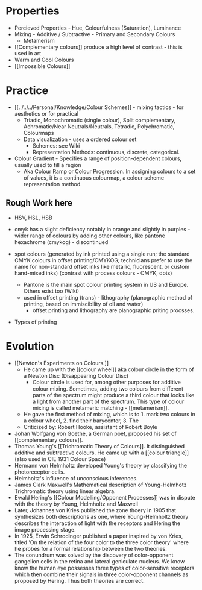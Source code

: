 # Properties
- Percieved Properties - Hue, Colourfulness (Saturation), Luminance
- Mixing - Additive / Subtractive - Primary and Secondary Colours
	- Metamerism
- [[Complementary colours]] produce a high level of contrast - this is used in art
- Warm and Cool Colours
- [[Impossible Colours]]

# Practice
- [[../../../Personal/Knowledge/Colour Schemes]] - mixing tactics - for aesthetics or for practical
	- Triadic, Monochromatic (single colour), Split complementary, Achromatic/Near Neutrals/Neutrals, Tetradic, Polychromatic, Colourmaps
	- Data visualization - uses a ordered colour set
		- Schemes: see Wiki
		- Representation Methods: continuous, discrete, categorical.
- Colour Gradient - Specifies a range of position-dependent colours, usually used to fill a region
	- Aka Colour Ramp or Colour Progression. In assigning colours to a set of values, it is a continuous colourmap, a colour scheme representation method.

## Rough Work here
- HSV, HSL, HSB
- cmyk has a slight deficiency notably in orange and slightly in purples - wider range of colours by adding other colours, like pantone hexachrome (cmykog) - discontinued

- spot colours (generated by ink printed using a single run; the standard CMYK colours in offset printing/CMYKOG; technicians prefer to use the name for non-standard offset inks like metallic, fluorescent, or custom hand-mixed inks) (contrast with process colours - CMYK, dots) 
	- Pantone is the main spot colour printing system in US and Europe. Others exist too (Wiki)
	- used in offset printing (trans) - lithography (planographic method of printing, based on immiscibility of oil and water)
		- offset printing and lithography are planographic priting procsses.
- Types of printing

# Evolution
- [[Newton's Experiments on Colours.]]
	- He came up with the [[colour wheel]] aka colour circle in the form of a Newton Disc (Disappearing Colour Disc)
		- Colour circle is used for, among other purposes for additive colour mixing. Sometimes, adding two colours from different parts of the spectrum might produce a third colour that looks like a light from another part of the spectrum. This type of colour mixing is called metameric matching - [[metamerism]].
	- He gave the first method of mixing, which is to 1. mark two colours in a colour wheel, 2. find their barycenter, 3. The  
	- Criticized by: Robert Hooke, assistant of Robert Boyle
- Johan Wolfgang von Goethe, a German poet, proposed his set of [[complementary colours]].
- Thomas Young's  [[Trichromatic Theory of Colours]]. It distinguished additive and subtractive colours. He came up with a [[colour triangle]] (also used in CIE 1931 Colour Space)
- Hermann von Helmholtz developed Young's theory by classifying the photoreceptor cells.
- Helmholtz's influence of unconscious inferences.
- James Clark Maxwell's Mathematical description of Young-Helmhotz Trichromatic theory using linear algebra.
- Ewald Hering's [[Colour Modelling/Opponent Processes]] was in dispute with the theory by Young, Helmholtz and Maxwell
- Later, Johannes von Kries published the zone thoery in 1905 that synthesizes both descriptions as one, where Young-Helmholtz theory describes the interaction of light with the receptors and Hering the image processing stage.
- In 1925, Erwin Schrodinger published a paper inspired by von Kries, titled 'On the relation of the four color to the three color theory' where he probes for a formal relationship between the two theories.
- The conundrum was solved by the discovery of color-opponent gangelion cells in the retina and lateral geniculate nucleus. We know know the human eye possesses three types of color-sensitive receptors which then combine their signals in three color-opponent channels as proposed by Hering. Thus both theories are correct.